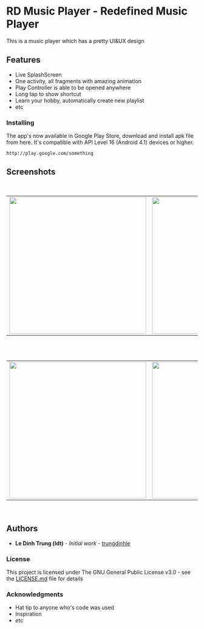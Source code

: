 # RD Music Player - Redefined Music Player
This is a  music player which has a pretty UI&UX design
## Features

* Live SplashScreen
* One activity, all fragments with amazing animation
* Play Controller is able to be opened anywhere
* Long tap to show shortcut
* Learn your hobby, automatically create new playlist
* etc

### Installing
The app's now available in Google Play Store, download and install apk file from here. It's compatible with API Level 16 (Android 4.1) devices or higher.
```
http://play.google.com/something
```
## Screenshots
</br>
<div align="center">
   <table align="center" border="0" >
  <tr>
    <td>
<img width="360"
src="https://user-images.githubusercontent.com/33343210/32426887-e96a4994-c2ef-11e7-8421-c28da963cd33.png"/>
       <td><img width="360"
src="https://user-images.githubusercontent.com/33343210/32426889-ea49786c-c2ef-11e7-9f55-f7d2de63f375.png"/>
    </td>
     <td> <img width="360"
src="https://user-images.githubusercontent.com/33343210/32367540-085bf45c-c0b5-11e7-9a2f-d9fc0c1bb196.gif"/></td>
  </table>
  </div>
</br>
<div align="center">
  <table align="center" border="0" >
  <tr>
    <td> <img width="360"
src="https://user-images.githubusercontent.com/33343210/32426891-eb9b271a-c2ef-11e7-8328-036b5ba93715.png"/></td>
     <td> <img width="360"
src="https://user-images.githubusercontent.com/33343210/32426900-f12facbe-c2ef-11e7-87b6-d75bba32c03e.png"/></td>
     <td> <img width="360"
src="https://user-images.githubusercontent.com/33343210/32426896-ecd40b42-c2ef-11e7-8645-f668d22a8925.png"/></td>
  </tr>
</table>
  </div>
</br>

## Authors

* **Le Dinh Trung (ldt)** - *Initial work* - [trungdinhle](https://github.com/trungdinhle)


### License

This project is licensed under The GNU General Public License v3.0 - see the [LICENSE.md](https://github.com/trungdinhle/LICENSE.md) file for details

### Acknowledgments

* Hat tip to anyone who's code was used
* Inspiration
* etc

